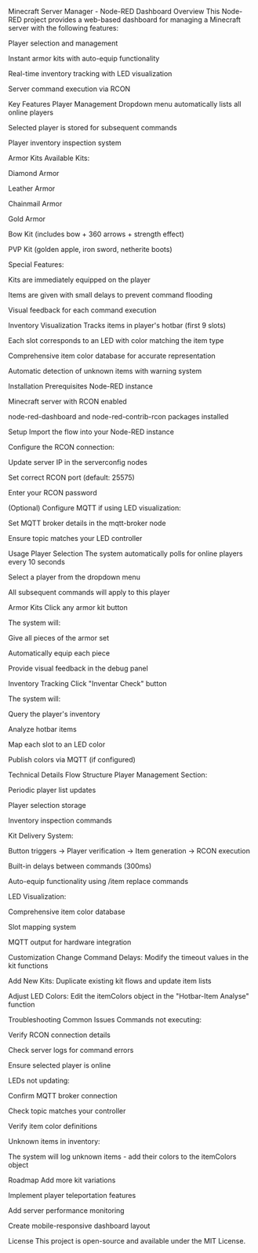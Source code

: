 Minecraft Server Manager - Node-RED Dashboard
Overview
This Node-RED project provides a web-based dashboard for managing a Minecraft server with the following features:

Player selection and management

Instant armor kits with auto-equip functionality

Real-time inventory tracking with LED visualization

Server command execution via RCON

Key Features
Player Management
Dropdown menu automatically lists all online players

Selected player is stored for subsequent commands

Player inventory inspection system

Armor Kits
Available Kits:

Diamond Armor

Leather Armor

Chainmail Armor

Gold Armor

Bow Kit (includes bow + 360 arrows + strength effect)

PVP Kit (golden apple, iron sword, netherite boots)

Special Features:

Kits are immediately equipped on the player

Items are given with small delays to prevent command flooding

Visual feedback for each command execution

Inventory Visualization
Tracks items in player's hotbar (first 9 slots)

Each slot corresponds to an LED with color matching the item type

Comprehensive item color database for accurate representation

Automatic detection of unknown items with warning system

Installation
Prerequisites
Node-RED instance

Minecraft server with RCON enabled

node-red-dashboard and node-red-contrib-rcon packages installed

Setup
Import the flow into your Node-RED instance

Configure the RCON connection:

Update server IP in the serverconfig nodes

Set correct RCON port (default: 25575)

Enter your RCON password

(Optional) Configure MQTT if using LED visualization:

Set MQTT broker details in the mqtt-broker node

Ensure topic matches your LED controller

Usage
Player Selection
The system automatically polls for online players every 10 seconds

Select a player from the dropdown menu

All subsequent commands will apply to this player

Armor Kits
Click any armor kit button

The system will:

Give all pieces of the armor set

Automatically equip each piece

Provide visual feedback in the debug panel

Inventory Tracking
Click "Inventar Check" button

The system will:

Query the player's inventory

Analyze hotbar items

Map each slot to an LED color

Publish colors via MQTT (if configured)

Technical Details
Flow Structure
Player Management Section:

Periodic player list updates

Player selection storage

Inventory inspection commands

Kit Delivery System:

Button triggers → Player verification → Item generation → RCON execution

Built-in delays between commands (300ms)

Auto-equip functionality using /item replace commands

LED Visualization:

Comprehensive item color database

Slot mapping system

MQTT output for hardware integration

Customization
Change Command Delays: Modify the timeout values in the kit functions

Add New Kits: Duplicate existing kit flows and update item lists

Adjust LED Colors: Edit the itemColors object in the "Hotbar-Item Analyse" function

Troubleshooting
Common Issues
Commands not executing:

Verify RCON connection details

Check server logs for command errors

Ensure selected player is online

LEDs not updating:

Confirm MQTT broker connection

Check topic matches your controller

Verify item color definitions

Unknown items in inventory:

The system will log unknown items - add their colors to the itemColors object

Roadmap
Add more kit variations

Implement player teleportation features

Add server performance monitoring

Create mobile-responsive dashboard layout

License
This project is open-source and available under the MIT License.










